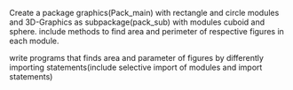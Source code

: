 Create a package graphics(Pack_main)  with rectangle and circle modules and 3D-Graphics as subpackage(pack_sub) with modules cuboid and sphere. include methods to find area and perimeter of respective figures in each module.

write programs that finds area and parameter of figures by differently importing statements(include selective import of modules and import statements)

